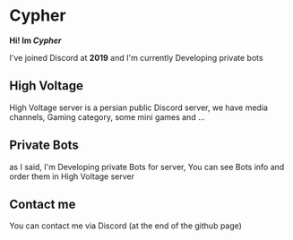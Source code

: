 # Cypher

**Hi! Im *Cypher***

I've joined Discord at **2019** and I'm currently Developing private bots

## High Voltage

High Voltage server is a persian public Discord server, we have media channels, Gaming category, some mini games and ...

## Private Bots

as I said, I'm Developing private Bots for server, You can see Bots info and order them in High Voltage server

## Contact me

You can contact me via Discord (at the end of the github page)

